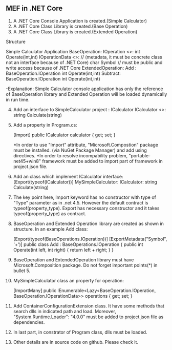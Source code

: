 MEF in .NET Core
----------------------
1. A .NET Core Console Application is created.(Simple Calculator)
2. A .NET Core Class Library is created.(Base Operation)
3. A .NET Core Class Library is created.(Extended Operation)

Structure

Simple Calculator Application
BaseOperation: 
	IOperation <<interface>>:
		int Operate(int,int)
	IOperationData <<class>>:
		// (metadata, it must be concrete class not an interface because of .NET Core)
		char Symbol // must be public and write access because of .NET Core
ExtendedOperation:
	Add : BaseOperation.IOperation
		int Operate(int,int)
	Subtract: BaseOperation.IOperation
		int Operate(int,int)

-Explanation: Simple Calculator console application has only the reference of BaseOperation library and Extended Operation will be loaded dynamically in run time.


4. Add an interface to SimpleCalculator project : ICalculator
	ICalculator <<interface>>:
		string Calculate(string)
5. Add a property in Program.cs:

	[Import]
        public ICalculator calculator { get; set; }
	
	*In order to use "Import" attribute, "Microsoft.Compostion" package must be installed. (via NuGet Package Manager) and add using directives.
	*In order to resolve incompability problem, "portable-net45+win8" framework must be added to import part of framework in project.json file.

6. Add an class which implement ICalculator interface:
	[Export(typeof(ICalculator))]
	MySimpleCalculator: ICalculator:
		string Calculate(string)

7. The key point here, Import keyword has no constructor with type of "Type" parameter as in .net 4.5. However the default contract is typeof(property_type). 
   Export has necessary constructor and it takes typeof(property_type) as contract.

8. BaseOperation and Extended Operation library are created as shown in structure. In an example Add class:

	[Export(typeof(BaseOperations.IOperation))]
    	[ExportMetadata("Symbol", '+')]
	public class Add : BaseOperations.IOperation
	{
		public int Operate(int left, int right)
	        {
	            return left + right;
	        }
	}

9. BaseOperation and ExtendedOperation library must have Microsoft.Composition package. Do not forget important points(*) in bullet 5.

10. MySimpleCalculator class an property for operation:

	[ImportMany]
        public IEnumerable<Lazy<BaseOperation.IOperation, BaseOperation.IOperationData>> operations { get; set; }

11. Add ContainerConfigurationExtension class. It  have some methods that search dlls in indicated path and load. Moreover, "System.Runtime.Loader": "4.0.0" 
    must be added to project.json file as dependencies.	

12. In last part, in constrator of Program class, dlls must be loaded.

13. Other details are in source code on github. Please check it.








